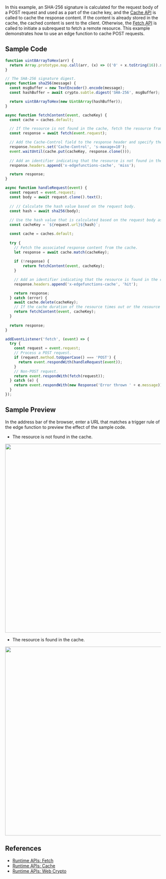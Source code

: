 In this example, an SHA-256 signature is calculated for the request body of a POST request and used as a part of the cache key, and the [Cache API](https://www.tencentcloud.com/document/product/1145/52710) is called to cache the response content. If the content is already stored in the cache, the cached content is sent to the client. Otherwise, the [Fetch API](https://www.tencentcloud.com/document/product/1145/52687) is called to initiate a subrequest to fetch a remote resource. This example demonstrates how to use an edge function to cache POST requests.

## Sample Code

```typescript
function uint8ArrayToHex(arr) {
  return Array.prototype.map.call(arr, (x) => (('0' + x.toString(16)).slice(-2))).join('');
}

// The SHA-256 signature digest.
async function sha256(message) {
  const msgBuffer = new TextEncoder().encode(message);
  const hashBuffer = await crypto.subtle.digest('SHA-256', msgBuffer);

  return uint8ArrayToHex(new Uint8Array(hashBuffer));
}

async function fetchContent(event, cacheKey) {
  const cache = caches.default;

  // If the resource is not found in the cache, fetch the resource from the origin server and cache the resource.
  const response = await fetch(event.request);

  // Add the Cache-Control field to the response header and specify the cache duration.
  response.headers.set('Cache-Control', 's-maxage=10');
  event.waitUntil(cache.put(cacheKey, response.clone()));
  
  // Add an identifier indicating that the resource is not found in the cache to the response header.
  response.headers.append('x-edgefunctions-cache', 'miss');

  return response;
}

async function handleRequest(event) {
  const request = event.request;
  const body = await request.clone().text();
  
  // // Calculate the hash value based on the request body.
  const hash = await sha256(body);
  
  // Use the hash value that is calculated based on the request body as a part of the cache key.
  const cacheKey = `${request.url}${hash}`;

  const cache = caches.default;
  
  try {
    // Fetch the associated response content from the cache.
    let response = await cache.match(cacheKey);
    
    if (!response) {
        return fetchContent(event, cacheKey);
    }

    // Add an identifier indicating that the resource is found in the cache to the response header.
    response.headers.append('x-edgefunctions-cache', 'hit');

    return response;
  } catch (error) {
    await cache.delete(cacheKey);
    // If the cache duration of the resource times out or the resource is not found in the cache, re-fetch the remote resource.
    return fetchContent(event, cacheKey);
  }
  
  return response;
}

addEventListener('fetch', (event) => {
  try {
    const request = event.request;
    // Process a POST request.
    if (request.method.toUpperCase() === 'POST') {
      return event.respondWith(handleRequest(event));
    }
    // Non-POST request.
    return event.respondWith(fetch(request));
  } catch (e) {
    return event.respondWith(new Response('Error thrown ' + e.message));
  }
});
```

## Sample Preview

In the address bar of the browser, enter a URL that matches a trigger rule of the edge function to preview the effect of the sample code.

- The resource is not found in the cache.

<img src="https://qcloudimg.tencent-cloud.cn/raw/3b92f8a797b82250b7f67d8bf3be360c.png" width=609px>

- The resource is found in the cache.

<img src="https://qcloudimg.tencent-cloud.cn/raw/c315e95766e9ddf81a2b4a25b08ef707.png" width=609px>

## References
- [Runtime APIs: Fetch](https://www.tencentcloud.com/document/product/1145/52687)
- [Runtime APIs: Cache](https://www.tencentcloud.com/document/product/1145/52684)
- [Runtime APIs: Web Crypto](https://www.tencentcloud.com/document/product/1145/52693)
